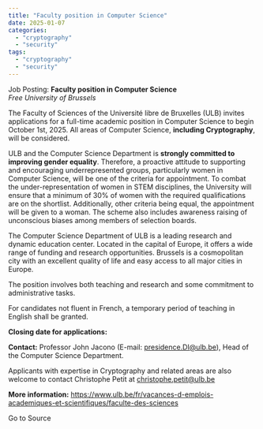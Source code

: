 ```yaml
---
title: "Faculty position in Computer Science"
date: 2025-01-07
categories: 
  - "cryptography"
  - "security"
tags: 
  - "cryptography"
  - "security"
---
```


Job Posting: **Faculty position in Computer Science**  
_Free University of Brussels_

The Faculty of Sciences of the Université libre de Bruxelles (ULB) invites applications for a full-time academic position in Computer Science to begin October 1st, 2025. All areas of Computer Science, **including Cryptography**, will be considered.  
  

ULB and the Computer Science Department is **strongly committed to improving gender equality**. Therefore, a proactive attitude to supporting and encouraging underrepresented groups, particularly women in Computer Science, will be one of the criteria for appointment. To combat the under-representation of women in STEM disciplines, the University will ensure that a minimum of 30% of women with the required qualifications are on the shortlist. Additionally, other criteria being equal, the appointment will be given to a woman. The scheme also includes awareness raising of unconscious biases among members of selection boards.  
  

The Computer Science Department of ULB is a leading research and dynamic education center. Located in the capital of Europe, it offers a wide range of funding and research opportunities. Brussels is a cosmopolitan city with an excellent quality of life and easy access to all major cities in Europe.  
  

The position involves both teaching and research and some commitment to administrative tasks.  
  

For candidates not fluent in French, a temporary period of teaching in English shall be granted.  
  

**Closing date for applications:**

**Contact:** Professor John Jacono (E-mail: presidence.DI@ulb.be), Head of the Computer Science Department.  
  

Applicants with expertise in Cryptography and related areas are also welcome to contact Christophe Petit at christophe.petit@ulb.be

**More information:** https://www.ulb.be/fr/vacances-d-emplois-academiques-et-scientifiques/faculte-des-sciences

Go to Source
